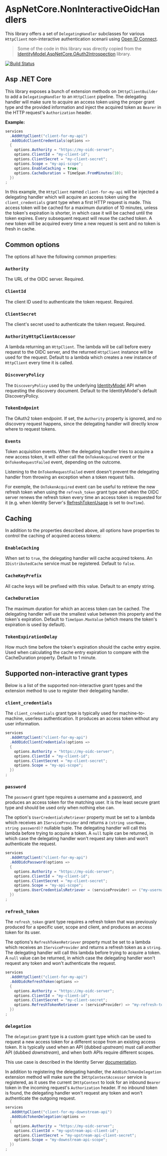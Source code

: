 # AspNetCore.NonInteractiveOidcHandlers

This library offers a set of `DelegatingHandler` subclasses for various `HttpClient` non-interactive
authentication scenarii using [Open ID Connect](https://openid.net/connect/).

> Some of the code in this library was directly copied from the 
> [IdentityModel.AspNetCore.OAuth2Introspection](https://github.com/IdentityModel/IdentityModel.AspNetCore.OAuth2Introspection) library.

[![Build Status](https://manuelguilbault.visualstudio.com/AspNetCore.NonInteractiveOidcHandlers/_apis/build/status/manuel-guilbault.AspNetCore.NonInteractiveOidcHandlers)](https://manuelguilbault.visualstudio.com/AspNetCore.NonInteractiveOidcHandlers/_build/latest?definitionId=2)

## Asp .NET Core

This library exposes a bunch of extension methods on `IHttpClientBuilder` to 
add a `DelegatingHandler` to an `HttpClient` pipeline. The delegating handler will make sure to 
acquire an access token using the proper grant type and the provided information and inject the acquired 
token as `Bearer` in the HTTP request's `Authorization` header.

**Example:**

```csharp
services
  .AddHttpClient("client-for-my-api")
  .AddOidcClientCredentials(options =>
  {
    options.Authority = "https://my-oidc-server";
    options.ClientId = "my-client-id";
    options.ClientSecret = "my-client-secret";
    options.Scope = "my-api-scope";
    options.EnableCaching = true;
    options.CacheDuration = TimeSpan.FromMinutes(10);
  })
;
```

In this example, the `HttpClient` named `client-for-my-api` will be injected a delegating handler which
will acquire an access token using the `client_credentials` grant type when a first HTTP request is made. 
This access token will be cached for a maximum duration of 10 minutes, unless the token's expiration is shorter,
in which case it will be cached until the token expires. Every subsequent request will reuse the cached token.
A new token will be acquired every time a new request is sent and no token is fresh in cache.

## Common options

The options all have the following common properties:

### `Authority`

The URL of the OIDC server. Required.

### `ClientId`

The client ID used to authenticate the token request. Required.

### `ClientSecret`

The client's secret used to authenticate the token request. Required.

### `AuthorityHttpClientAccessor`

A lambda returning an `HttpClient`. The lambda will be call before every request to 
the OIDC server, and the returned `HttpClient` instance will be used for the request.
Default to a lambda which creates a new instance of `HttpClient` every time it is called.

### `DiscoveryPolicy`

The `DiscoveryPolicy` used by the underlying [IdentityModel](https://github.com/IdentityModel/IdentityModel2)
API when requesting the discovery document. Default to the IdentityModel's default DiscoveryPolicy.

### `TokenEndpoint`

The OAuth2 token endpoint. If set, the `Authority` property is ignored, and no discovery request
happens, since the delegating handler will directly know where to request tokens.

### `Events`

Token acquisition events. When the delegating handler tries to acquire a new
access token, it will either call the `OnTokenAcquired` event or the `OnTokenRequestFailed` event,
depending on the outcome.

Listening to the `OnTokenRequestFailed` event doesn't prevent the delegating handler from throwing
an exception when a token request fails.

For exemple, the `OnTokenAcquired` event can be useful to retrieve the new refresh token when using the
`refresh_token` grant type and when the OIDC server renews the refresh token every time an access token
is requested for it (e.g. when Identity Server's
[RefreshTokenUsage](https://identityserver4.readthedocs.io/en/release/topics/refresh_tokens.html)
is set to `OneTime`).

## Caching

In addition to the properties described above, all options have properties to control the caching
of acquired access tokens:

### `EnableCaching`

When set to `true`, the delegating handler will cache acquired tokens. An `IDistributedCache` service
must be registered. Default to `false`.

### `CacheKeyPrefix`

All cache keys will be prefixed with this value. Default to an empty string.

### `CacheDuration`

The maximum duration for which an access token can be cached. The delegating handler will use the smallest
value between this property and the token's expiration. Default to `TimeSpan.MaxValue` (which means the
token's expiration is used by default).

### `TokenExpirationDelay`

How much time before the token's expiration should the cache entry expire. Used when calculating the cache 
entry expiration to compare with the CacheDuration property. Default to 1 minute.

## Supported non-interactive grant types

Below is a list of the supported non-interactive grant types and the extension method to use to register
their delegating handler.

### `client_credentials`

The `client_credentials` grant type is typically used for machine-to-machine, userless authentication.
It produces an access token without any user information.

```csharp
services
  .AddHttpClient("client-for-my-api")
  .AddOidcClientCredentials(options =>
  {
    options.Authority = "https://my-oidc-server";
    options.ClientId = "my-client-id";
    options.ClientSecret = "my-client-secret";
    options.Scope = "my-api-scope";
  })
;
```

### `password`

The `password` grant type requires a username and a password, and produces an access token for
the matching user. It is the least secure grant type and should be used only when nothing else
can.

The option's `UserCredentialsRetriever` property must be set to a lambda which receives an
`IServiceProvider` and returns a `(string userName, string password)?` nullable tuple. The 
delegating handler will call this lambda before trying to acquire a token. A `null` tuple can 
be returned, in which case the delegating handler won't request any token and won't authenticate 
the request.

```csharp
services
  .AddHttpClient("client-for-my-api")
  .AddOidcPassword(options =>
  {
    options.Authority = "https://my-oidc-server";
    options.ClientId = "my-client-id";
    options.ClientSecret = "my-client-secret";
    options.Scope = "my-api-scope";
    options.UserCredentialsRetriever = (serviceProvider) => ("my-username", "my-password");
  })
;
```

### `refresh_token`

The `refresh_token` grant type requires a refresh token that was previously produced for a
specific user, scope and client, and produces an access token for its user.

The options's `RefreshTokenRetriever` property must be set to a lambda which receives an
`IServiceProvider` and returns a refresh token as a `string`. The delegating handler will 
call this lambda before trying to  acquire a token. A `null` value can be returned, in which 
case the delegating handler won't request any token and won't authenticate the request.

```csharp
services
  .AddHttpClient("client-for-my-api")
  .AddOidcRefreshToken(options =>
  {
    options.Authority = "https://my-oidc-server";
    options.ClientId = "my-client-id";
    options.ClientSecret = "my-client-secret";
    options.RefreshTokenRetriever = (serviceProvider) => "my-refresh-token";
  })
;
```

### `delegation`

The `delegation` grant type is a custom grant type which can be used to request a new
access token for a different scope from an existing access token. It is typically used
when an API (dubbed *upstream*) must call another API (dubbed *downstream*), and when both
APIs require different scopes.

This use case is described in the Identity Server 
[documentation](https://identityserver4.readthedocs.io/en/release/topics/extension_grants.html#example-simple-delegation-using-an-extension-grant).

In addition to registering the delegating handler, the `AddOidcTokenDelegation` extension method will
make sure the `IHttpContextAccessor` service is registered, as it uses the current `IHttpContext` to
look for an inbound `Bearer` token in the incoming request's `Authorization` header. If no inbound
token is found, the delegating handler won't request any token and won't authenticate the outgoing
request.

```csharp
services
  .AddHttpClient("client-for-my-downstream-api")
  .AddOidcTokenDelegation(options =>
  {
    options.Authority = "https://my-oidc-server";
    options.ClientId = "my-upstream-api-client-id";
    options.ClientSecret = "my-upstream-api-client-secret";
    options.Scope = "my-downstream-api-scope";
  })
;
```
